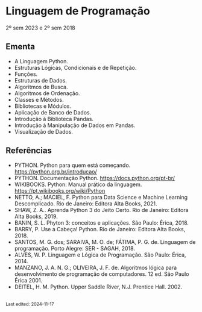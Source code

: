 # Linguagem de Programação

2º sem 2023 e 2º sem 2018

## Ementa

- A Linguagem Python.
- Estruturas Lógicas, Condicionais e de Repetição.
- Funções.
- Estruturas de Dados.
- Algoritmos de Busca.
- Algoritmos de Ordenação.
- Classes e Métodos.
- Bibliotecas e Módulos.
- Aplicação de Banco de Dados.
- Introdução à Biblioteca Pandas.
- Introdução à Manipulação de Dados em Pandas.
- Visualização de Dados.

## Referências

- PYTHON. Python para quem está começando. https://python.org.br/introducao/
- PYTHON. Documentação Python. https://docs.python.org/pt-br/
- WIKIBOOKS. Python: Manual prático da linguagem. https://pt.wikibooks.org/wiki/Python
- NETTO, A.; MACIEL, F. Python para Data Science e Machine Learning Descomplicado. Rio de Janeiro: Editora Alta Books, 2021.
- SHAW, Z. A.. Aprenda Python 3 do Jeito Certo. Rio de Janeiro: Editora Alta Books, 2019.
- BANIN, S. L. Phyton 3: conceitos e aplicações. São Paulo: Érica, 2018.
- BARRY, P. Use a Cabeça! Python. Rio de Janeiro: Editora Alta Books, 2018.
- SANTOS, M. G. dos; SARAIVA, M. O. de; FÁTIMA, P. G. de. Linguagem de programação. Porto Alegre: SER - SAGAH, 2018.
- ALVES, W. P. Linguagem e Lógica de Programação. São Paulo: Érica, 2014.
- MANZANO, J. A. N. G.; OLIVEIRA, J. F. de. Algoritmos lógica para desenvolvimento de programação de computadores. 12 ed. São Paulo Érica 2001.
- DEITEL, H. M. Python. Upper Saddle River, N.J. Prentice Hall. 2002.


<br><sub>Last edited: 2024-11-17</sub>

